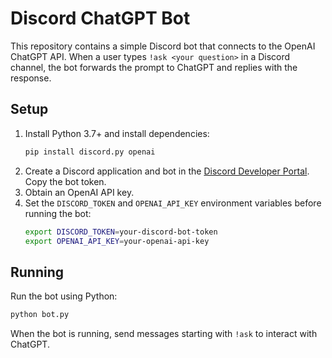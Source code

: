 # Discord ChatGPT Bot

This repository contains a simple Discord bot that connects to the OpenAI ChatGPT API. When a user types `!ask <your question>` in a Discord channel, the bot forwards the prompt to ChatGPT and replies with the response.

## Setup

1. Install Python 3.7+ and install dependencies:
   ```bash
   pip install discord.py openai
   ```
2. Create a Discord application and bot in the [Discord Developer Portal](https://discord.com/developers/applications). Copy the bot token.
3. Obtain an OpenAI API key.
4. Set the `DISCORD_TOKEN` and `OPENAI_API_KEY` environment variables before running the bot:
   ```bash
   export DISCORD_TOKEN=your-discord-bot-token
   export OPENAI_API_KEY=your-openai-api-key
   ```

## Running

Run the bot using Python:

```bash
python bot.py
```

When the bot is running, send messages starting with `!ask` to interact with ChatGPT.
